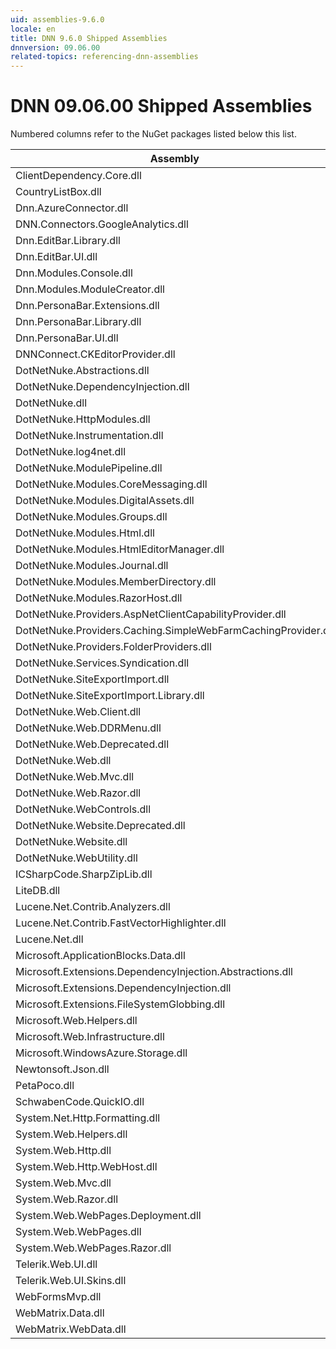 ```yaml
---
uid: assemblies-9.6.0
locale: en
title: DNN 9.6.0 Shipped Assemblies
dnnversion: 09.06.00
related-topics: referencing-dnn-assemblies
---
```


# DNN 09.06.00 Shipped Assemblies

Numbered columns refer to the NuGet packages listed below this list.

|**Assembly**|**Version**|
|---|---|
|ClientDependency.Core.dll|1.9.2.7|
|CountryListBox.dll|9.6.0.0|
|Dnn.AzureConnector.dll|9.6.0.0|
|DNN.Connectors.GoogleAnalytics.dll|0.0.0.0|
|Dnn.EditBar.Library.dll|9.6.0.0|
|Dnn.EditBar.UI.dll|9.6.0.0|
|Dnn.Modules.Console.dll|9.6.0.0|
|Dnn.Modules.ModuleCreator.dll|9.6.0.0|
|Dnn.PersonaBar.Extensions.dll|9.6.0.0|
|Dnn.PersonaBar.Library.dll|9.6.0.0|
|Dnn.PersonaBar.UI.dll|9.6.0.0|
|DNNConnect.CKEditorProvider.dll|1.0.8|
|DotNetNuke.Abstractions.dll|9.6.0.0|
|DotNetNuke.DependencyInjection.dll|9.6.0.0|
|DotNetNuke.dll|9.6.0.0|
|DotNetNuke.HttpModules.dll|9.6.0.0|
|DotNetNuke.Instrumentation.dll|9.6.0.0|
|DotNetNuke.log4net.dll|3.0.1.0|
|DotNetNuke.ModulePipeline.dll|9.6.0.0|
|DotNetNuke.Modules.CoreMessaging.dll|9.6.0.0|
|DotNetNuke.Modules.DigitalAssets.dll|9.6.0.0|
|DotNetNuke.Modules.Groups.dll|9.6.0.0|
|DotNetNuke.Modules.Html.dll|9.6.0.0|
|DotNetNuke.Modules.HtmlEditorManager.dll|9.6.0.0|
|DotNetNuke.Modules.Journal.dll|9.6.0.0|
|DotNetNuke.Modules.MemberDirectory.dll|9.6.0.0|
|DotNetNuke.Modules.RazorHost.dll|9.6.0.0|
|DotNetNuke.Providers.AspNetClientCapabilityProvider.dll|9.6.0.0|
|DotNetNuke.Providers.Caching.SimpleWebFarmCachingProvider.dll|9.6.0.0|
|DotNetNuke.Providers.FolderProviders.dll|9.6.0.0|
|DotNetNuke.Services.Syndication.dll|9.6.0.0|
|DotNetNuke.SiteExportImport.dll|9.6.0.0|
|DotNetNuke.SiteExportImport.Library.dll|9.6.0.0|
|DotNetNuke.Web.Client.dll|9.6.0.0|
|DotNetNuke.Web.DDRMenu.dll|9.6.0.0|
|DotNetNuke.Web.Deprecated.dll|9.6.0.0|
|DotNetNuke.Web.dll|9.6.0.0|
|DotNetNuke.Web.Mvc.dll|9.6.0.0|
|DotNetNuke.Web.Razor.dll|9.6.0.0|
|DotNetNuke.WebControls.dll|2.4.0.598|
|DotNetNuke.Website.Deprecated.dll|9.6.0.0|
|DotNetNuke.Website.dll|9.6.0.0|
|DotNetNuke.WebUtility.dll|4.2.1.783|
|ICSharpCode.SharpZipLib.dll|0.86.0.518|
|LiteDB.dll|3.1.0.0|
|Lucene.Net.Contrib.Analyzers.dll|3.0.3|
|Lucene.Net.Contrib.FastVectorHighlighter.dll|3.0.3|
|Lucene.Net.dll|3.0.3.0|
|Microsoft.ApplicationBlocks.Data.dll|2.0.0.0|
|Microsoft.Extensions.DependencyInjection.Abstractions.dll|2.1.1.18157|
|Microsoft.Extensions.DependencyInjection.dll|2.1.1.18157|
|Microsoft.Extensions.FileSystemGlobbing.dll|3.100.119.61404|
|Microsoft.Web.Helpers.dll|3.0.20129.0|
|Microsoft.Web.Infrastructure.dll|1.0.20105.407|
|Microsoft.WindowsAzure.Storage.dll|8.3.0.0|
|Newtonsoft.Json.dll|10.0.3.21018|
|PetaPoco.dll|6.0.415.0|
|SchwabenCode.QuickIO.dll|2.6.2.0|
|System.Net.Http.Formatting.dll|5.2.30128.0|
|System.Web.Helpers.dll|3.0.20129.0|
|System.Web.Http.dll|5.2.30128.0|
|System.Web.Http.WebHost.dll|5.2.30128.0|
|System.Web.Mvc.dll|5.1.20821.0|
|System.Web.Razor.dll|3.0.20129.0|
|System.Web.WebPages.Deployment.dll|3.0.20129.0|
|System.Web.WebPages.dll|3.0.20129.0|
|System.Web.WebPages.Razor.dll|3.0.20129.0|
|Telerik.Web.UI.dll|2013.2.717.40|
|Telerik.Web.UI.Skins.dll|2013.2.717.40|
|WebFormsMvp.dll|1.4.1.0|
|WebMatrix.Data.dll|3.0.20129.0|
|WebMatrix.WebData.dll|3.0.20129.0|

